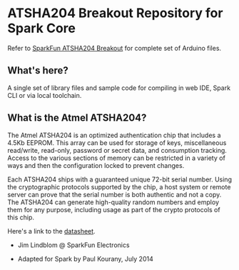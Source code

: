 # ATSHA204 Breakout Repository for Spark Core
Refer to [SparkFun ATSHA204 Breakout](https://www.sparkfun.com/products/11551) for complete set of Arduino files.

## What's here?
A single set of library files and sample code for compiling in web IDE, Spark CLI or via local toolchain.


## What is the Atmel ATSHA204?
The Atmel ATSHA204 is an optimized authentication chip that includes a 4.5Kb EEPROM. This array can be used for storage of keys, miscellaneous read/write, read-only, password or secret data, and consumption tracking. Access to the various sections of memory can be restricted in a variety of ways and then the configuration locked to prevent changes.

Each ATSHA204 ships with a guaranteed unique 72-bit serial number. Using the cryptographic protocols supported by the chip, a host system or remote server can prove that the serial number is both authentic and not a copy. The ATSHA204 can generate high-quality random numbers and employ them for any purpose, including usage as part of the crypto protocols of this chip.

Here's a link to the [datasheet](http://www.atmel.com/Images/doc8740.pdf).

- Jim Lindblom @ SparkFun Electronics

- Adapted for Spark by Paul Kourany, July 2014
